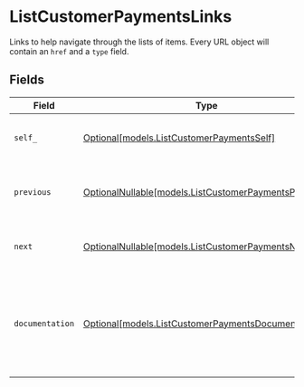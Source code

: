 # ListCustomerPaymentsLinks

Links to help navigate through the lists of items. Every URL object will contain an `href` and a `type` field.


## Fields

| Field                                                                                                | Type                                                                                                 | Required                                                                                             | Description                                                                                          |
| ---------------------------------------------------------------------------------------------------- | ---------------------------------------------------------------------------------------------------- | ---------------------------------------------------------------------------------------------------- | ---------------------------------------------------------------------------------------------------- |
| `self_`                                                                                              | [Optional[models.ListCustomerPaymentsSelf]](../models/listcustomerpaymentsself.md)                   | :heavy_minus_sign:                                                                                   | The URL to the current set of items.                                                                 |
| `previous`                                                                                           | [OptionalNullable[models.ListCustomerPaymentsPrevious]](../models/listcustomerpaymentsprevious.md)   | :heavy_minus_sign:                                                                                   | The previous set of items, if available.                                                             |
| `next`                                                                                               | [OptionalNullable[models.ListCustomerPaymentsNext]](../models/listcustomerpaymentsnext.md)           | :heavy_minus_sign:                                                                                   | The next set of items, if available.                                                                 |
| `documentation`                                                                                      | [Optional[models.ListCustomerPaymentsDocumentation]](../models/listcustomerpaymentsdocumentation.md) | :heavy_minus_sign:                                                                                   | In v2 endpoints, URLs are commonly represented as objects with an `href` and `type` field.           |